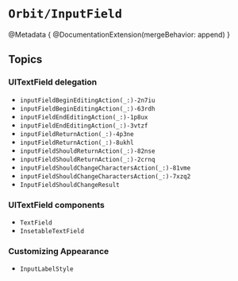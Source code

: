 # ``Orbit/InputField``

@Metadata {
    @DocumentationExtension(mergeBehavior: append)
}

## Topics

### UITextField delegation

- ``inputFieldBeginEditingAction(_:)-2n7iu``
- ``inputFieldBeginEditingAction(_:)-63rdh``
- ``inputFieldEndEditingAction(_:)-1p8ux``
- ``inputFieldEndEditingAction(_:)-3vtzf``
- ``inputFieldReturnAction(_:)-4p3ne``
- ``inputFieldReturnAction(_:)-8ukhl``
- ``inputFieldShouldReturnAction(_:)-82nse``
- ``inputFieldShouldReturnAction(_:)-2crnq``
- ``inputFieldShouldChangeCharactersAction(_:)-81vme``
- ``inputFieldShouldChangeCharactersAction(_:)-7xzq2``
- ``InputFieldShouldChangeResult``

### UITextField components

- ``TextField``
- ``InsetableTextField``

### Customizing Appearance 

- ``InputLabelStyle``
